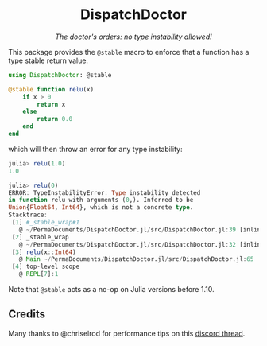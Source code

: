 <div align="center">

# DispatchDoctor

*The doctor's orders: no type instability allowed!*

</div>

This package provides the `@stable` macro
to enforce that a function has a type stable
return value.

```julia
using DispatchDoctor: @stable

@stable function relu(x)
    if x > 0
        return x
    else
        return 0.0
    end
end
```

which will then throw an error for
any type instability:

```julia
julia> relu(1.0)
1.0

julia> relu(0)
ERROR: TypeInstabilityError: Type instability detected
in function relu with arguments (0,). Inferred to be
Union{Float64, Int64}, which is not a concrete type.
Stacktrace:
 [1] #_stable_wrap#1
   @ ~/PermaDocuments/DispatchDoctor.jl/src/DispatchDoctor.jl:39 [inlined]
 [2] _stable_wrap
   @ ~/PermaDocuments/DispatchDoctor.jl/src/DispatchDoctor.jl:32 [inlined]
 [3] relu(x::Int64)
   @ Main ~/PermaDocuments/DispatchDoctor.jl/src/DispatchDoctor.jl:65
 [4] top-level scope
   @ REPL[7]:1
```

Note that `@stable` acts as a no-op on Julia versions before 1.10.

## Credits

Many thanks to @chriselrod for performance tips on this [discord thread](https://discourse.julialang.org/t/improving-speed-of-runtime-dispatch-detector/114697).
